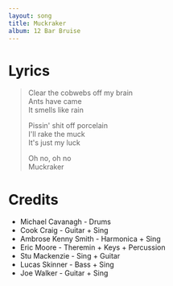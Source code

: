 ```yaml
---
layout: song
title: Muckraker
album: 12 Bar Bruise
---
```


# Lyrics

> Clear the cobwebs off my brain  
> Ants have came  
> It smells like rain  
> 
> Pissin' shit off porcelain  
> I'll rake the muck  
> It's just my luck  
> 
> Oh no, oh no  
> Muckraker  

# Credits

* Michael Cavanagh - Drums  
* Cook Craig - Guitar + Sing  
* Ambrose Kenny Smith - Harmonica + Sing  
* Eric Moore - Theremin + Keys + Percussion  
* Stu Mackenzie - Sing + Guitar  
* Lucas Skinner - Bass + Sing  
* Joe Walker - Guitar + Sing  
